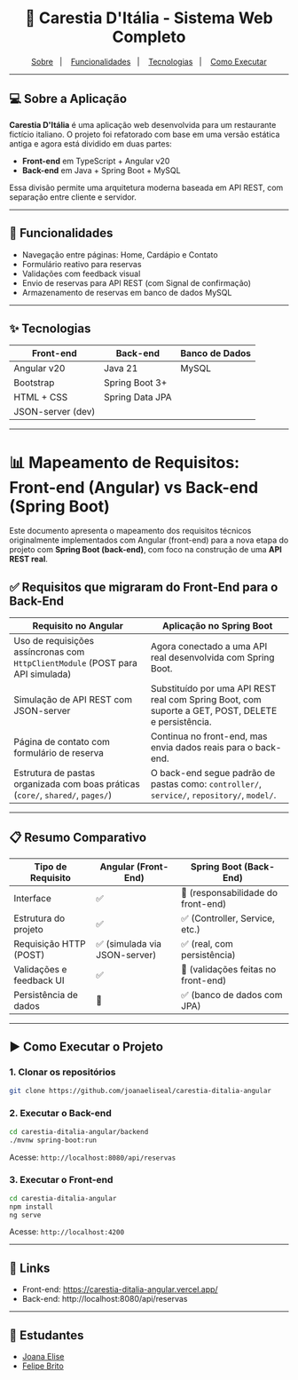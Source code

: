 <h1 align="center">🍝 Carestia D'Itália - Sistema Web Completo</h1>

<p align="center">
  <a href="#-sobre-a-aplicação">Sobre</a>&nbsp;&nbsp;&nbsp;|&nbsp;&nbsp;&nbsp;
  <a href="#-funcionalidades">Funcionalidades</a>&nbsp;&nbsp;&nbsp;|&nbsp;&nbsp;&nbsp;
  <a href="#-tecnologias">Tecnologias</a>&nbsp;&nbsp;&nbsp;|&nbsp;&nbsp;&nbsp;
  <a href="#️-como-executar-o-projeto">Como Executar</a>
</p>

---

## 💻 Sobre a Aplicação

**Carestia D'Itália** é uma aplicação web desenvolvida para um restaurante fictício italiano. O projeto foi refatorado com base em uma versão estática antiga e agora está dividido em duas partes:

- **Front-end** em TypeScript + Angular v20  
- **Back-end** em Java + Spring Boot + MySQL  

Essa divisão permite uma arquitetura moderna baseada em API REST, com separação entre cliente e servidor.

---

## 🚀 Funcionalidades

- Navegação entre páginas: Home, Cardápio e Contato
- Formulário reativo para reservas
- Validações com feedback visual
- Envio de reservas para API REST (com Signal de confirmação)
- Armazenamento de reservas em banco de dados MySQL

---

## ✨ Tecnologias

| Front-end        | Back-end         | Banco de Dados |
|------------------|------------------|----------------|
| Angular v20      | Java 21          |      MySQL     |
| Bootstrap        | Spring Boot 3+   |                |
| HTML + CSS       | Spring Data JPA  |                |
| JSON-server (dev)|                  |                |

---
# 📊 Mapeamento de Requisitos: Front-end (Angular) vs Back-end (Spring Boot)

Este documento apresenta o mapeamento dos requisitos técnicos originalmente implementados com Angular (front-end) para a nova etapa do projeto com **Spring Boot (back-end)**, com foco na construção de uma **API REST real**.

## ✅ Requisitos que migraram do Front-End para o Back-End

| Requisito no Angular                                                                 | Aplicação no Spring Boot                                                                              |
|---------------------------------------------------------------------------------------|--------------------------------------------------------------------------------------------------------|
| Uso de requisições assíncronas com `HttpClientModule` (POST para API simulada)       | Agora conectado a uma API real desenvolvida com Spring Boot.                                          |
| Simulação de API REST com JSON-server                                                | Substituído por uma API REST real com Spring Boot, com suporte a GET, POST, DELETE e persistência.   |
| Página de contato com formulário de reserva                                          | Continua no front-end, mas envia dados reais para o back-end.                                         |
| Estrutura de pastas organizada com boas práticas (`core/`, `shared/`, `pages/`)      | O back-end segue padrão de pastas como: `controller/`, `service/`, `repository/`, `model/`.          |
---
## 📋 Resumo Comparativo

| Tipo de Requisito           | Angular (Front-End)               | Spring Boot (Back-End)                        |
|----------------------------|----------------------------------|----------------------------------------------|
| Interface             | ✅                                | 🚫 (responsabilidade do front-end)           |
| Estrutura do projeto       | ✅                                | ✅ (Controller, Service, etc.)               |
| Requisição HTTP (POST)     | ✅ (simulada via JSON-server)     | ✅ (real, com persistência)                  |
| Validações e feedback UI   | ✅                                | 🚫 (validações feitas no front-end)          |
| Persistência de dados      | 🚫                                | ✅ (banco de dados com JPA)                  |
---

## ▶️ Como Executar o Projeto

### 1. Clonar os repositórios

```bash
git clone https://github.com/joanaeliseal/carestia-ditalia-angular

```

### 2. Executar o Back-end

```bash
cd carestia-ditalia-angular/backend
./mvnw spring-boot:run
```

Acesse: `http://localhost:8080/api/reservas`

### 3. Executar o Front-end

```bash
cd carestia-ditalia-angular
npm install
ng serve
```

Acesse: `http://localhost:4200`

---

## 🔗 Links

- Front-end: https://carestia-ditalia-angular.vercel.app/
- Back-end: http://localhost:8080/api/reservas

---

## 📝 Estudantes

- [Joana Elise](https://github.com/joanaeliseal)
- [Felipe Brito](https://github.com/FelipeBritoLC)